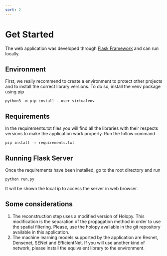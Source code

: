 ```yaml
---
sort: 2
---
```

# Get Started

The web application was developed through [Flask Framework]() and can run locally. 

## Environment 
First, we really recommend to create a environment to protect other projects and to install the correct library versions. To do so, install the venv package using pip

    python3 -m pip install --user virtualenv

## Requirements
In the requirements.txt files you will find all the libraries with their respects versions to make the application work properly. Run the follow command

    pip install -r requirements.txt

## Running Flask Server
Once the requirements have been installed, go to the root directory and run

    python run.py

It will be shown the local ip to access the server in web browser.

## Some considerations
1. The reconstruction step uses a modified version of Holopy. This modification is the separation of the propagation method in order to use the spatial filtering. Please, use the holopy available in the git repository available in this application.
2. The machine learning models supported by the application are Resnet, Densenet, SENet and EfficientNet. If you will use another kind of network, please install the equivalent library to the environment.